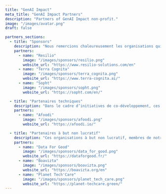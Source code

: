 ```yaml
---
title: "GenAI Impact"
meta_title: "GenAI Impact Partners"
description: "Partners of GenAI Impact non-profit."
image: "/images/avatar.png"
draft: false

partners_sections:
  - title: "Sponsors"
    description: "Nous remercions chaleureusement les organisations qui soutiennent notre développement sur le long terme. Grâce à leurs contributions financières, nos sponsors jouent un rôle essentiel en assurant la pérennité de notre action et en amplifiant notre impact."
    partners:
      - name: "Resilio"
        image: "/images/sponsors/resilio.png"
        website_url: "https://www.resilio-solutions.com/en"
      - name: "Terra Cognita"
        image: "/images/sponsors/terra_cognita.png"
        website_url: "https://www.terra-cognita.ai/"
      - name: "Sopht"
        image: "/images/sponsors/sopht.png"
        website_url: "https://sopht.com/en/"

  - title: "Partenaires techniques"
    description: "Dans le cadre d’initiatives de co-développement, ces organisations nous aident à concevoir et à développer des méthodologies et des outils open source. Ensemble, nous créons des solutions déployables à grande échelle au service de l’intérêt général."
    partners:
      - name: "Afoodi"
        image: "/images/sponsors/afoodi.png"
        website_url: "https://afoodi.io/"

  - title: "Partenaires à but non lucratif"
    description: "Ces organisations à but non lucratif, membres de notre écosystème, soutiennent notre travail par la collaboration, le partage de connaissances, le développement de réseaux et le plaidoyer."
    partners:
      - name: "Data For Good"
        image: "/images/sponsors/data_for_good.png"
        website_url: "https://dataforgood.fr/"
      - name: "Boavizta"
        image: "/images/sponsors/boavizta.png"
        website_url: "https://boavizta.org/en"
      - name: "Planet Tech'Care"
        image: "/images/sponsors/planet_tech_care.png"
        website_url: "https://planet-techcare.green/"
---
```

